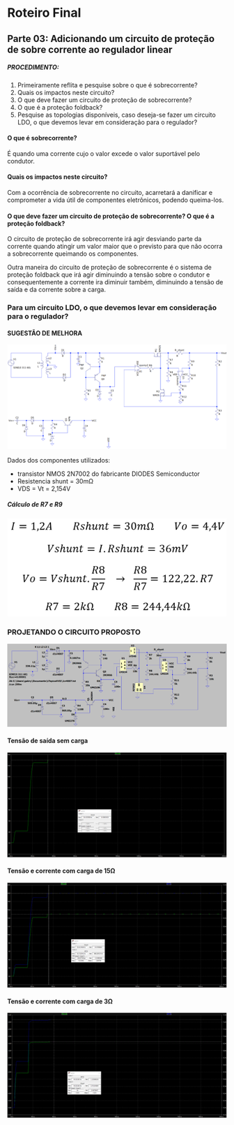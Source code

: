 # Roteiro Final

## Parte 03: Adicionando um circuito de proteção de sobre corrente ao regulador linear

##### PROCEDIMENTO:

1. Primeiramente reflita e pesquise sobre o que é sobrecorrente?
2. Quais os impactos neste circuito?
3. O que deve fazer um circuito de proteção de sobrecorrente?
4. O que é a proteção foldback?
5. Pesquise as topologias disponíveis, caso deseja-se fazer um circuito LDO, o que devemos levar em consideração para o regulador?

#### O que é sobrecorrente?

É quando uma corrente cujo o valor excede o valor suportável pelo condutor.

#### Quais os impactos neste circuito?

Com a ocorrência de sobrecorrente no circuito, acarretará a danificar e comprometer a vida útil de componentes eletrônicos, podendo queima-los.

#### O que deve fazer um circuito de proteção de sobrecorrente? O que é a proteção foldback?

O circuito de proteção de sobrecorrente irá agir desviando parte da corrente quando atingir um valor maior que o previsto para que não ocorra a sobrecorrente queimando os componentes.

Outra maneira do circuito de proteção de sobrecorrente é o sistema de proteção foldback que irá agir diminuindo a tensão sobre o condutor e consequentemente a corrente ira diminuir também,  diminuindo a tensão de saída e da corrente sobre a carga.

### Para um circuito LDO, o que devemos levar em consideração para o regulador?

#### SUGESTÃO DE MELHORA

![circuitoproposto](/resources/imagens/relatoriofinal/parte3/circuitoproposto.png)

Dados dos componentes utilizados:
- transistor NMOS 2N7002 do fabricante DIODES Semiconductor
- Resistencia shunt = 30mΩ
- VDS = Vt = 2,154V

##### Cálculo de R7 e R9

![calculor7r9](/resources/imagens/relatoriofinal/parte3/calculor7r9.png)

### PROJETANDO O CIRCUITO PROPOSTO

![projcircuito](/resources/imagens/relatoriofinal/parte3/projcircuito.png)

#### Tensão de saída sem carga

![saidasemcarga](/resources/imagens/relatoriofinal/parte3/saidasemcarga.png)

#### Tensão e corrente com carga de 15Ω

![saidacarga15](/resources/imagens/relatoriofinal/parte3/saidacarga15.png)

#### Tensão e corrente com carga de 3Ω

![saidacarga3](/resources/imagens/relatoriofinal/parte3/saidacarga3.png)
